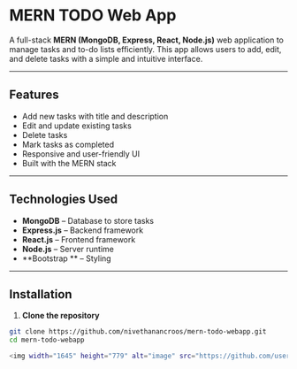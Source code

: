 # MERN TODO Web App

A full-stack **MERN (MongoDB, Express, React, Node.js)** web application to manage tasks and to-do lists efficiently. This app allows users to add, edit, and delete tasks with a simple and intuitive interface.

---

## Features

- Add new tasks with title and description
- Edit and update existing tasks
- Delete tasks
- Mark tasks as completed
- Responsive and user-friendly UI
- Built with the MERN stack

---

## Technologies Used

- **MongoDB** – Database to store tasks
- **Express.js** – Backend framework
- **React.js** – Frontend framework
- **Node.js** – Server runtime
- **Bootstrap ** – Styling 

---

## Installation

1. **Clone the repository**
```bash
git clone https://github.com/nivethanancroos/mern-todo-webapp.git
cd mern-todo-webapp

<img width="1645" height="779" alt="image" src="https://github.com/user-attachments/assets/68fcb534-ae22-4621-b6b6-56f5302a9009" />

